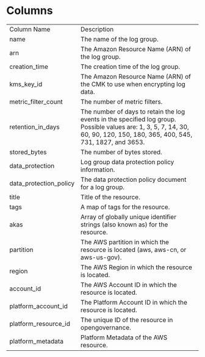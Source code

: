 # Columns  

<table>
	<tr><td>Column Name</td><td>Description</td></tr>
	<tr><td>name</td><td>The name of the log group.</td></tr>
	<tr><td>arn</td><td>The Amazon Resource Name (ARN) of the log group.</td></tr>
	<tr><td>creation_time</td><td>The creation time of the log group.</td></tr>
	<tr><td>kms_key_id</td><td>The Amazon Resource Name (ARN) of the CMK to use when encrypting log data.</td></tr>
	<tr><td>metric_filter_count</td><td>The number of metric filters.</td></tr>
	<tr><td>retention_in_days</td><td>The number of days to retain the log events in the specified log group. Possible values are: 1, 3, 5, 7, 14, 30, 60, 90, 120, 150, 180, 365, 400, 545, 731, 1827, and 3653.</td></tr>
	<tr><td>stored_bytes</td><td>The number of bytes stored.</td></tr>
	<tr><td>data_protection</td><td>Log group data protection policy information.</td></tr>
	<tr><td>data_protection_policy</td><td>The data protection policy document for a log group.</td></tr>
	<tr><td>title</td><td>Title of the resource.</td></tr>
	<tr><td>tags</td><td>A map of tags for the resource.</td></tr>
	<tr><td>akas</td><td>Array of globally unique identifier strings (also known as) for the resource.</td></tr>
	<tr><td>partition</td><td>The AWS partition in which the resource is located (aws, aws-cn, or aws-us-gov).</td></tr>
	<tr><td>region</td><td>The AWS Region in which the resource is located.</td></tr>
	<tr><td>account_id</td><td>The AWS Account ID in which the resource is located.</td></tr>
	<tr><td>platform_account_id</td><td>The Platform Account ID in which the resource is located.</td></tr>
	<tr><td>platform_resource_id</td><td>The unique ID of the resource in opengovernance.</td></tr>
	<tr><td>platform_metadata</td><td>Platform Metadata of the AWS resource.</td></tr>
</table>